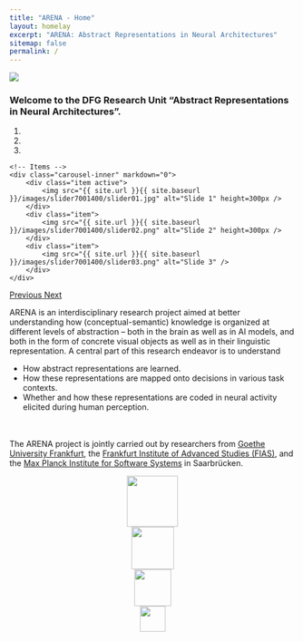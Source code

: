 ```yaml
---
title: "ARENA - Home"
layout: homelay
excerpt: "ARENA: Abstract Representations in Neural Architectures"
sitemap: false
permalink: /
---
```


<img src="{{ site.url }}{{ site.baseurl }}/images/newspic/ARENA.png" class="img-responsive" style="max-width: 265px">

<h3>Welcome to the DFG Research Unit “Abstract Representations in Neural Architectures”.</h1>


<div markdown="0" id="carousel" class="carousel slide" data-ride="carousel" data-interval="4000" data-pause="hover" >
    <!-- Menu -->
    <ol class="carousel-indicators">
        <li data-target="#carousel" data-slide-to="0" class="active"></li>
        <li data-target="#carousel" data-slide-to="1"></li>
        <li data-target="#carousel" data-slide-to="2"></li>
    </ol>

    <!-- Items -->
    <div class="carousel-inner" markdown="0">
        <div class="item active">
            <img src="{{ site.url }}{{ site.baseurl }}/images/slider7001400/slider01.jpg" alt="Slide 1" height=300px />
        </div>
        <div class="item">
            <img src="{{ site.url }}{{ site.baseurl }}/images/slider7001400/slider02.png" alt="Slide 2" height=300px />
        </div>
        <div class="item">
            <img src="{{ site.url }}{{ site.baseurl }}/images/slider7001400/slider03.png" alt="Slide 3" />
        </div>
    </div>
  <a class="left carousel-control" href="#carousel" role="button" data-slide="prev">
    <span class="glyphicon glyphicon-chevron-left" aria-hidden="true"></span>
    <span class="sr-only">Previous</span>
  </a>
  <a class="right carousel-control" href="#carousel" role="button" data-slide="next">
    <span class="glyphicon glyphicon-chevron-right" aria-hidden="true"></span>
    <span class="sr-only">Next</span>
  </a>
</div>

ARENA is an interdisciplinary research project aimed at better understanding how (conceptual-semantic) knowledge is organized at different levels of abstraction – both in the brain as well as in AI models, and both in the form of concrete visual objects as well as in their linguistic representation. A central part of this research endeavor is to understand
- How abstract representations are learned.
- How these representations are mapped onto decisions in various task contexts.
- Whether and how these representations are coded in neural activity elicited during human perception.

<br /><br />
The ARENA project is jointly carried out by researchers from [Goethe University Frankfurt](https://www.goethe-university-frankfurt.de/), the [Frankfurt Institute of Advanced Studies (FIAS)](https://fias.institute/en/), and the [Max Planck Institute for Software Systems](https://www.mpi-sws.org/) in Saarbrücken.

<figure class="fourth">
  <div class="container-fluid">
  <div class="row">

  <div class="col-sm-6" align="center">
  <img src="{{ site.url }}{{ site.baseurl }}/images/logopic/dfg_logo_schriftzug_blau_foerderung_en.jpg" style="height: 90px">
  </div>
  <div class="col-sm-6" align="center">
  <img src="{{ site.url }}{{ site.baseurl }}/images/logopic/GU-Logo-blau-gross.png" style="height: 75px">
  </div>

  </div>
  <div class="row">

  <div class="col-sm-6" align="center">
  <img src="{{ site.url }}{{ site.baseurl }}/images/logopic/FIAS.jpg" style="height: 65px">
  </div>
  <div class="col-sm-6" align="center">
  <img src="{{ site.url }}{{ site.baseurl }}/images/logopic/MPISS.png" style="height: 45px">
  </div>

  </div>
  </div>
</figure>
